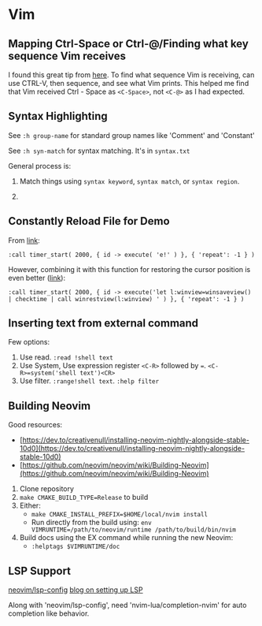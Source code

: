 # Vim

## Mapping Ctrl-Space or Ctrl-@/Finding what key sequence Vim receives

I found this great tip from [here](https://www.reddit.com/r/vim/comments/dn7dtb/how_to_rebind_ctrlspace_in_vim_running_inside/).
To find what sequence Vim is receiving, can use CTRL-V, then sequence,
and see what Vim prints. This helped me find that Vim received Ctrl -
Space as `<C-Space>`, not `<C-@>` as I had expected.



## Syntax Highlighting

See `:h group-name` for standard group names like 'Comment' and
'Constant'

See `:h syn-match` for syntax matching. It's in `syntax.txt`

General process is:

1. Match things using `syntax keyword`, `syntax match`, or `syntax
   region`.

2.

## Constantly Reload File for Demo

From [link](https://www.reddit.com/r/vim/comments/ktd2kw/run_a_vim_command_in_loop_each_n_seconds/):

```viml
:call timer_start( 2000, { id -> execute( 'e!' ) }, { 'repeat': -1 } )
```

However, combining it with this function for restoring the cursor
position is even better ([link](https://stackoverflow.com/a/50476532/5932184)):

```viml
:call timer_start( 2000, { id -> execute('let l:winview=winsaveview() | checktime | call winrestview(l:winview) ' ) }, { 'repeat': -1 } )
```

## Inserting text from external command

Few options:

1. Use read. `:read !shell text`
2. Use System, Use expression register `<C-R>` followed by `=`.
    `<C-R>=system('shell text')<CR>`
3. Use filter. `:range!shell text`. `:help filter`

## Building Neovim

Good resources:

- [https://dev.to/creativenull/installing-neovim-nightly-alongside-stable-10d0](https://dev.to/creativenull/installing-neovim-nightly-alongside-stable-10d0)
- [https://github.com/neovim/neovim/wiki/Building-Neovim](https://github.com/neovim/neovim/wiki/Building-Neovim)

1. Clone repository
2. `make CMAKE_BUILD_TYPE=Release` to build
3. Either:
    - `make CMAKE_INSTALL_PREFIX=$HOME/local/nvim install`
    - Run directly from the build using: `env VIMRUNTIME=/path/to/neovim/runtime /path/to/build/bin/nvim`
4. Build docs using the EX command while running the new Neovim:
    - `:helptags $VIMRUNTIME/doc`



## LSP Support

[neovim/lsp-config](https://github.com/neovim/nvim-lspconfig)
[blog on setting up LSP](https://www.chrisatmachine.com/Neovim/27-native-lsp/)

Along with 'neovim/lsp-config', need 'nvim-lua/completion-nvim' for auto
completion like behavior.
